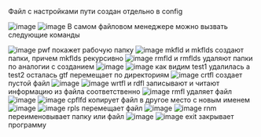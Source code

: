 Файл с настройками пути создан отдельно в config

![image](https://user-images.githubusercontent.com/58771506/135317606-5d1a734b-756e-4d9e-9975-1e7466a336b2.png)
![image](https://user-images.githubusercontent.com/58771506/135317660-5cf8d18c-21f3-45ad-b86e-4ee322834579.png)
В самом файловом менеджере можно вызвать следующие команды

![image](https://user-images.githubusercontent.com/58771506/135317770-6c153082-8c5d-4fbf-8d45-7329a288f6ea.png)
pwf покажет рабочую папку
![image](https://user-images.githubusercontent.com/58771506/135317927-ce88c134-50f7-4393-9fb2-8cb74e1ba458.png)
mkfld и mkflds создают папки, причем mkflds рекурсивно
![image](https://user-images.githubusercontent.com/58771506/135317976-d9b25c86-61e2-4894-b505-cb3167a90790.png)
rmfld и rmflds удаляют папки по аналогии с созданием
![image](https://user-images.githubusercontent.com/58771506/135318051-f3dd8f9a-620f-40c3-9512-5cde3f9eb5e1.png)
![image](https://user-images.githubusercontent.com/58771506/135318074-8ddd9200-b652-42e4-bddf-788dd5d1620c.png)
как видим test1 удалилась а test2 осталась
gtf перемещает по директориям
![image](https://user-images.githubusercontent.com/58771506/135318330-0c41ff3d-1010-4430-88ba-3f38c6840e88.png)
crtfl создает пустой файл
![image](https://user-images.githubusercontent.com/58771506/135318287-b22bb8a9-eb80-439c-a78a-ed960ef35e9e.png)
![image](https://user-images.githubusercontent.com/58771506/135318375-91054cbb-0604-4278-8cb6-b31bbac35397.png)
wrtfl и rdfl записывают и читают информацию из файла соответственно
![image](https://user-images.githubusercontent.com/58771506/135318503-36209325-a4ef-49b6-bd45-ca517492aaab.png)
rmfl удаляет файл
![image](https://user-images.githubusercontent.com/58771506/135318567-027c0c67-09c2-46e5-b715-5f2f7ed81e58.png)
![image](https://user-images.githubusercontent.com/58771506/135318586-affb944c-548b-45e7-9159-14344cc7cf72.png)
cpflfd копирует файл в другое место с новым именем
![image](https://user-images.githubusercontent.com/58771506/135318708-a4412fd8-d90a-4a92-9b96-a1367b177f4e.png)
![image](https://user-images.githubusercontent.com/58771506/135318719-c5bfba20-34df-4b45-b72d-091c257de1ab.png)
rpls перемещает файл 
![image](https://user-images.githubusercontent.com/58771506/135318977-a3a5e4c2-ea32-4bc7-83c1-8bd01e048973.png)
![image](https://user-images.githubusercontent.com/58771506/135319023-02503208-b539-496b-bf23-06a4d7db0aec.png)
rnm переименовывает папку или файл
![image](https://user-images.githubusercontent.com/58771506/135319395-7b45d14f-7cda-49fc-bf9b-1c42b25d1b1e.png)
![image](https://user-images.githubusercontent.com/58771506/135319396-76b3be4a-a02a-43c8-9d0f-3c8478d62841.png)
exit закрывает программу
